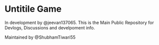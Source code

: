 # Untitile Game

In development by @jeevan137065. This is the Main Public Repository for Devlogs, Discussions and develpoment info.

Maintained by @ShubhamTiwari55
